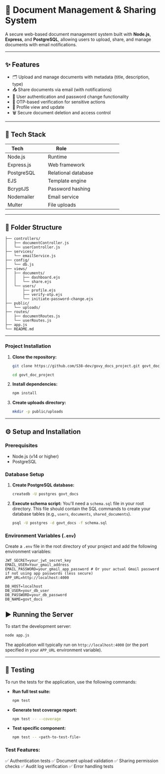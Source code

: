# 📄 Document Management & Sharing System

A secure web-based document management system built with **Node.js**, **Express**, and **PostgreSQL**, allowing users to upload, share, and manage documents with email notifications.

-----

## ✨ Features

  - 🗂️ Upload and manage documents with metadata (title, description, type)
  - 📤 Share documents via email (with notifications)
  - 🔐 User authentication and password change functionality
  - 🔄 OTP-based verification for sensitive actions
  - 👤 Profile view and update
  - 🗑️ Secure document deletion and access control

-----

## 🧰 Tech Stack

| Tech            | Role                                 |
|-----------------|--------------------------------------|
| Node.js         | Runtime                              |
| Express.js      | Web framework                        |
| PostgreSQL      | Relational database                  |
| EJS             | Template engine                      |
| BcryptJS        | Password hashing                     |
| Nodemailer      | Email service                        |
| Multer          | File uploads                         |

-----

## 📁 Folder Structure

```
├── controllers/
│   ├── documentController.js
│   └── userController.js
├── services/
│   └── emailService.js
├── config/
│   └── db.js
├── views/
│   ├── documents/
│   │   ├── dashboard.ejs
│   │   └── share.ejs
│   └── users/
│       ├── profile.ejs
│       ├── verify-otp.ejs
│       └── initiate-password-change.ejs
├── public/
│   └── uploads/
├── routes/
│   ├── documentRoutes.js
│   └── userRoutes.js
├── app.js
└── README.md
```

-----




### Project Installation

1.  **Clone the repository:**

    ```bash
    git clone https://github.com/S38-dev/govy_docs_project.git govt_doc_project

    cd govt_doc_project

    ```

2.  **Install dependencies:**

    ```bash
    npm install
    ```

3.  **Create uploads directory:**

    ```bash
    mkdir -p public/uploads
    ```

-----
## ⚙️ Setup and Installation

### Prerequisites

  - Node.js (v14 or higher)
  - PostgreSQL

### Database Setup

1.  **Create PostgreSQL database:**

    ```bash
    createdb -U postgres govt_docs
    ```

2.  **Execute schema script:**
    You'll need a `schema.sql` file in your root directory. This file should contain the SQL commands to create your database tables (e.g., `users`, `documents`, `shared_documents`).

    ```bash
    psql -U postgres -d govt_docs -f schema.sql
    ```

### Environment Variables (`.env`)

Create a `.env` file in the root directory of your project and add the following environment variables:

```
JWT_SECRET=your_jwt_secret_key
EMAIL_USER=Your_gmail_address
EMAIL_PASSWORD=your_gmail_app_password # Or your actual Gmail password if not using app passwords (less secure)
APP_URL=http://localhost:4000

DB_HOST=localhost
DB_USER=your_db_user
DB_PASSWORD=your_db_password
DB_NAME=govt_docs
```


## ▶️ Running the Server

To start the development server:

```bash
node app.js
```

The application will typically run on `http://localhost:4000` (or the port specified in your `APP_URL` environment variable).

-----

## 🧪 Testing

To run the tests for the application, use the following commands:

  - **Run full test suite:**

    ```bash
    npm test
    ```

  - **Generate test coverage report:**

    ```bash
    npm test -- --coverage
    ```

  - **Test specific component:**

    ```bash
    npm test -- <path-to-test-file>
    ```

### Test Features:

✅ Authentication tests
✅ Document upload validation
✅ Sharing permission checks
✅ Audit log verification
✅ Error handling tests

